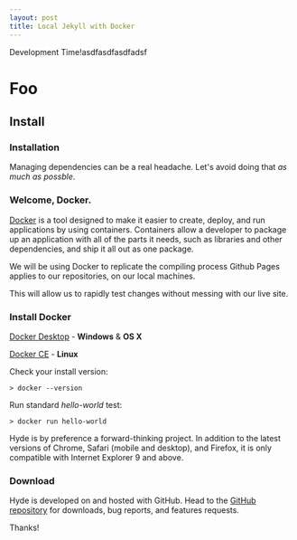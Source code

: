 ```yaml
---
layout: post
title: Local Jekyll with Docker
---
```


Development Time!asdfasdfasdfadsf

# Foo
## Install
### Installation

Managing dependencies can be a real headache. Let's avoid doing that *as much as possble*.

### Welcome, Docker.

[Docker](https://www.docker.com/) is a tool designed to make it easier to create, deploy, and run applications by using containers. Containers allow a developer to package up an application with all of the parts it needs, such as libraries and other dependencies, and ship it all out as one package.

We will be using Docker to replicate the compiling process Github Pages applies to our repositories, on our local machines.

This will allow us to rapidly test changes without messing with our live site.

### Install Docker

[Docker Desktop](https://www.docker.com/products/docker-desktop) - **Windows** & **OS X**

[Docker CE](https://docs.docker.com/install/linux/docker-ce/fedora/) - **Linux**

Check your install version:
~~~~~~~~
> docker --version
~~~~~~~~

Run standard *hello-world* test:
~~~~~~~~
> docker run hello-world
~~~~~~~~




Hyde is by preference a forward-thinking project. In addition to the latest versions of Chrome, Safari (mobile and desktop), and Firefox, it is only compatible with Internet Explorer 9 and above.

### Download

Hyde is developed on and hosted with GitHub. Head to the <a href="https://github.com/poole/hyde">GitHub repository</a> for downloads, bug reports, and features requests.

Thanks!
